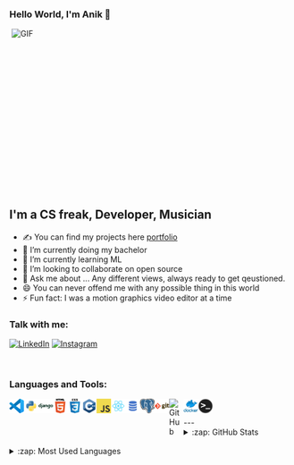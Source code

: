 ### Hello World, I'm Anik 👋

<img align="right" alt="GIF" src="https://i.giphy.com/media/v1.Y2lkPTc5MGI3NjExNnhtZnQ1ZTgwNHE3bWhuZXJnMmdoeHN1Y3BqNmVkMjZia3lscmdvZiZlcD12MV9pbnRlcm5hbF9naWZfYnlfaWQmY3Q9Zw/bJ4TVNYNUympPgcpem/giphy.gif" width="500" height="320" />

## I'm a CS freak, Developer, Musician
- ✍ You can find my projects here [portfolio]
- 🔭 I’m currently doing my bachelor
- 🌱 I’m currently learning ML
- 👯 I’m looking to collaborate on open source
- 💬 Ask me about ... Any different views, always ready to get qeustioned.
- 😄 You can never offend me with any possible thing in this world
- ⚡ Fun fact: I was a motion graphics video editor at a time

### Talk with me:
[![LinkedIn](https://fontawesome.com/icons/linkedin?style=brands)](https://www.linkedin.com/in/anik-dey-0ab2a5261/)
[![Instagram](https://fontawesome.com/icons/instagram?style=brands)](https://www.instagram.com/anik_the_supreme/)

<br />

### Languages and Tools:

<img align="left" alt="Visual Studio Code" width="26px" src="https://raw.githubusercontent.com/github/explore/80688e429a7d4ef2fca1e82350fe8e3517d3494d/topics/visual-studio-code/visual-studio-code.png" />
<img align="left" alt="Python" width="26px" src="https://raw.githubusercontent.com/github/explore/80688e429a7d4ef2fca1e82350fe8e3517d3494d/topics/python/python.png" />
<img align="left" alt="Django" width="26px" src="https://raw.githubusercontent.com/github/explore/80688e429a7d4ef2fca1e82350fe8e3517d3494d/topics/django/django.png" />
<img align="left" alt="HTML5" width="26px" src="https://raw.githubusercontent.com/github/explore/80688e429a7d4ef2fca1e82350fe8e3517d3494d/topics/html/html.png" />
<img align="left" alt="CSS3" width="26px" src="https://raw.githubusercontent.com/github/explore/80688e429a7d4ef2fca1e82350fe8e3517d3494d/topics/css/css.png" />
<img align="left" alt="C++" width="26px" src="https://raw.githubusercontent.com/github/explore/80688e429a7d4ef2fca1e82350fe8e3517d3494d/topics/cpp/cpp.png" />
<img align="left" alt="JavaScript" width="26px" src="https://raw.githubusercontent.com/github/explore/80688e429a7d4ef2fca1e82350fe8e3517d3494d/topics/javascript/javascript.png" />
<img align="left" alt="React" width="26px" src="https://raw.githubusercontent.com/github/explore/80688e429a7d4ef2fca1e82350fe8e3517d3494d/topics/react/react.png" />
<img align="left" alt="SQL" width="26px" src="https://raw.githubusercontent.com/github/explore/80688e429a7d4ef2fca1e82350fe8e3517d3494d/topics/sql/sql.png" />
<img align="left" alt="PostgreSQL" width="26px" src="https://raw.githubusercontent.com/github/explore/80688e429a7d4ef2fca1e82350fe8e3517d3494d/topics/postgresql/postgresql.png" />
<img align="left" alt="Git" width="26px" src="https://raw.githubusercontent.com/github/explore/80688e429a7d4ef2fca1e82350fe8e3517d3494d/topics/git/git.png" />
<img align="left" alt="GitHub" width="26px" src="https://upload.wikimedia.org/wikipedia/commons/9/91/Octicons-mark-github.svg" />
<img align="left" alt="Docker" width="26px" src="https://raw.githubusercontent.com/github/explore/80688e429a7d4ef2fca1e82350fe8e3517d3494d/topics/docker/docker.png" />
<img align="left" alt="Terminal" width="26px" src="https://raw.githubusercontent.com/github/explore/80688e429a7d4ef2fca1e82350fe8e3517d3494d/topics/terminal/terminal.png" />


<br />
<br />
---

<details>
  <summary>:zap: GitHub Stats</summary>
  <div>
    <img align="left" alt="Anik's GitHub Stats" src="https://github-readme-stats.vercel.app/api?username=zainicdey&show_icons=true&hide_border=true" />
  </div>
  <br clear="both" />
</details>

<br />

<details>
  <summary>:zap: Most Used Languages</summary>
  <div>
    <img align="left" alt="Anik's GitHub Top Languages" src="https://github-readme-stats.vercel.app/api/top-langs/?username=zainicdey" />
  </div>
  <br clear="both" />
</details>

[portfolio]: #
[instagram]: https://www.instagram.com/anik_the_supreme/
[linkedin]: https://www.linkedin.com/in/anik-dey-0ab2a5261/
